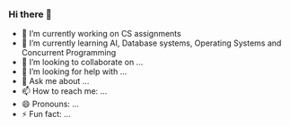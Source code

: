 ### Hi there 👋



- 🔭 I’m currently working on CS assignments
- 🌱 I’m currently learning AI, Database systems, Operating Systems and Concurrent Programming
- 👯 I’m looking to collaborate on ...
- 🤔 I’m looking for help with ...
- 💬 Ask me about ...
- 📫 How to reach me: ...
- 😄 Pronouns: ...
- ⚡ Fun fact: ...
